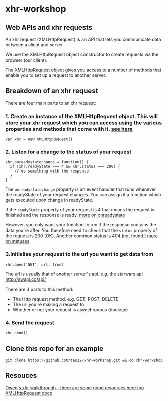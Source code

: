 # xhr-workshop

## Web APIs and xhr requests

An xhr request (XMLHttpRequest) is an API that lets you communicate data between a client and server.

We use the XMLHttpRequest object constructor to create requests via the browser (our client).

The XMLHttpRequest object gives you access to a number of methods that enable you to set up a request to another server.

## Breakdown of an xhr request

There are four main parts to an xhr request:

### 1. Create an instance of the XMLHttpRequest object. This will store your xhr request which you can access using the various properties and methods that come with it. [see here](https://developer.mozilla.org/en-US/docs/Web/API/XMLHttpRequest)
  `var xhr = new XMLHttpRequest()`

### 2. Listen for a change to the status of your request
  ```
  xhr.onreadystatechange = function() {
    if (xhr.readyState === 4 && xhr.status === 200) {
      // do something with the response
    }
  }
  ```
  The `onreadystatechange` property is an event handler that runs whenever the readyState of your request changes. You can assign it a function which gets executed upon change in readyState. 

  If the `readyState` property of your request is 4 that means the request is finished and the response is ready. [more on onreadystate](http://www.w3schools.com/ajax/ajax_xmlhttprequest_onreadystatechange.asp)

  However, you only want your function to run if the response contains the data you're after. You therefore need to check that the `status` property of the request is 200 (OK). Another common status is 404 (not found.) [more on statuses](https://msdn.microsoft.com/en-us/library/ms767625)

### 3.Initialise your request to the url you want to get data from

  `xhr.open('GET', url, true)`

  The url is usually that of another server's api. e.g. the starwars api http://swapi.co/api/
  
  There are 3 parts to this method:
   - The Http request method. e.g. GET, POST, DELETE
   - The url you're making a request to
   - Whether or not your request is asynchronous (boolean)

### 4. Send the request

  `xhr.send()`

## Clone this repo for an example

` git clone https://github.com/tas12/xhr-workshop.git && cd xhr-workshop `

## Resouces

[Owen's xhr walkthrough - there are some good resources here too](https://foundersandcoders.gitbooks.io/fac8/content/week3/xhr_workshop.html)
[XMLHttpRequest docs](https://developer.mozilla.org/en-US/docs/Web/API/XMLHttpRequest)
